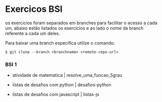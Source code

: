 # Exercicos BSI

os exercicios foram separados em branches para facilitar o acesso a cada um, abaixo estão listados os exercicios e ao lado o nome da branch referente a cada um deles. 

<!--sec data-title="Prompt: OS X and Linux" data-id="OSX_Linux_prompt" data-collapse=true ces-->
Para baixar uma branch especifica utilize o comando: 

    $ git clone --branch <branchname> <remote-repo-url>
    
### BSI 1

 - atividade de matematica | resolve_uma_funcao_5grau

 - listas de desafios com python | desafios-python

 - listas de desafios com javascript | listas-js 
